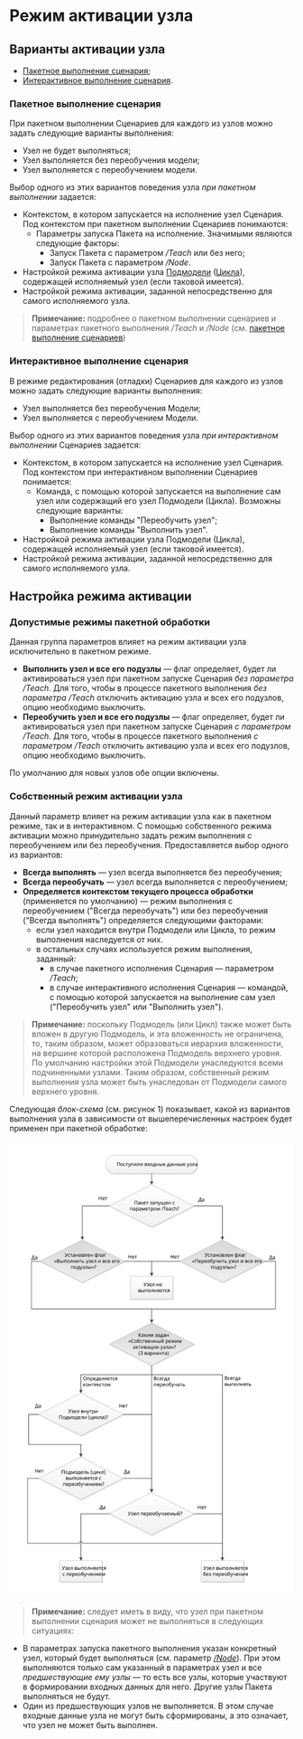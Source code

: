 # Режим активации узла

## Варианты активации узла

* [Пакетное выполнение сценария](#paketnoe-vypolnenie-stsenariya);
* [Интерактивное выполнение сценария](#interaktivnoe-vypolnenie-stsenariya).

### Пакетное выполнение сценария

При пакетном выполнении Сценариев для каждого из узлов можно задать следующие варианты выполнения:

* Узел не будет выполняться;
* Узел выполняется без переобучения модели;
* Узел выполняется с переобучением модели.

Выбор одного из этих вариантов поведения узла *при пакетном выполнении* задается:

* Контекстом, в котором запускается на исполнение узел Сценария. Под контекстом при пакетном выполнении Сценариев понимаются:
  * Параметры запуска Пакета на исполнение. Значимыми являются следующие факторы:
    * Запуск Пакета с параметром */Teach* или без него;
    * Запуск Пакета с параметром */Node*.
* Настройкой режима активации узла [Подмодели](../processors/control/submodel.md) ([Цикла](../processors/control/cycle.md)), содержащей исполняемый узел (если таковой имеется).
* Настройкой режима активации, заданной непосредственно для самого исполняемого узла.

> **Примечание:** подробнее о пакетном выполнении сценариев и параметрах пакетного выполнения */Teach* и */Node* (см. [пакетное выполнение сценариев](./batchlauncher.md))

### Интерактивное выполнение сценария

В режиме редактирования (отладки) Сценариев для каждого из узлов можно задать следующие варианты выполнения:

* Узел выполняется без переобучения Модели;
* Узел выполняется с переобучением Модели.

Выбор одного из этих вариантов поведения узла *при интерактивном выполнении* Сценариев задается:

* Контекстом, в котором запускается на исполнение узел Сценария. Под контекстом при интерактивном выполнении Сценариев понимается:
  * Команда, с помощью которой запускается на выполнение сам узел или содержащий его узел Подмодели (Цикла). Возможны следующие варианты:
    * Выполнение команды "Переобучить узел";
    * Выполнение команды "Выполнить узел".
* Настройкой режима активации узла Подмодели (Цикла), содержащей исполняемый узел (если таковой имеется).
* Настройкой режима активации, заданной непосредственно для самого исполняемого узла.

## Настройка режима активации

### Допустимые режимы пакетной обработки

Данная группа параметров влияет на режим активации узла исключительно в пакетном режиме.

* **Выполнить узел и все его подузлы** — флаг определяет, будет ли активироваться узел при пакетном запуске Сценария *без параметра /Teach*. Для того, чтобы в процессе пакетного выполнения *без параметра /Teach* отключить активацию узла и всех его подузлов, опцию необходимо выключить.
* **Переобучить узел и все его подузлы** — флаг определяет, будет ли активироваться узел при пакетном запуске Сценария *с параметром /Teach*. Для того, чтобы в процессе пакетного выполнения *с параметром /Teach* отключить активацию узла и всех его подузлов, опцию необходимо выключить.

По умолчанию для новых узлов обе опции включены.

### Собственный режим активации узла

Данный параметр влияет на режим активации узла как в пакетном режиме, так и в интерактивном.
С помощью собственного режима активации можно принудительно задать режим выполнения с переобучением или без переобучения. Предоставляется выбор одного из вариантов:

* **Всегда выполнять** — узел всегда выполняется без переобучения;
* **Всегда переобучать** — узел всегда выполняется с переобучением;
* **Определяется контекстом текущего процесса обработки** (применяется по умолчанию) — режим выполнения с переобучением ("Всегда переобучать") или без переобучения ("Всегда выполнять") определяется следующими факторами:
  * если узел находится внутри Подмодели или Цикла, то режим выполнения наследуется от них.
  * в остальных случаях используется режим выполнения, заданный:
    * в случае пакетного исполнения Сценария — параметром */Teach*;
    * в случае интерактивного исполнения Сценария — командой, с помощью которой запускается на выполнение сам узел ("Переобучить узел" или "Выполнить узел").

> **Примечание:** поскольку Подмодель (или Цикл) также может быть вложен в другую Подмодель, и эта вложенность не ограничена, то, таким образом, может образоваться иерархия вложенности, на вершине которой расположена Подмодель верхнего уровня. По умолчанию настройки этой Подмодели унаследуются всеми подчиненными узлами. Таким образом, собственный режим выполнения узла может быть унаследован от Подмодели самого верхнего уровня.

Следующая *блок-схема* (см. рисунок 1) показывает, какой из вариантов выполнения узла в зависимости от вышеперечисленных настроек будет применен при пакетной обработке:

![Алгоритм выбора режима активации.](setting-batch-processing-mode-1.svg)

> **Примечание:** следует иметь в виду, что узел при пакетном выполнении сценария может не выполняться в следующих ситуациях:

* В параметрах запуска пакетного выполнения указан конкретный узел, который будет выполняться (см. параметр [*/Node*](./batchlauncher.md)). При этом выполняются только сам указанный в параметрах узел и все *предшествующие ему узлы* — то есть все узлы, которые участвуют в формировании входных данных для него. Другие узлы Пакета выполняться не будут.
* Один из предшествующих узлов не выполняется. В этом случае входные данные узла не могут быть сформированы, а это означает, что узел не может быть выполнен.